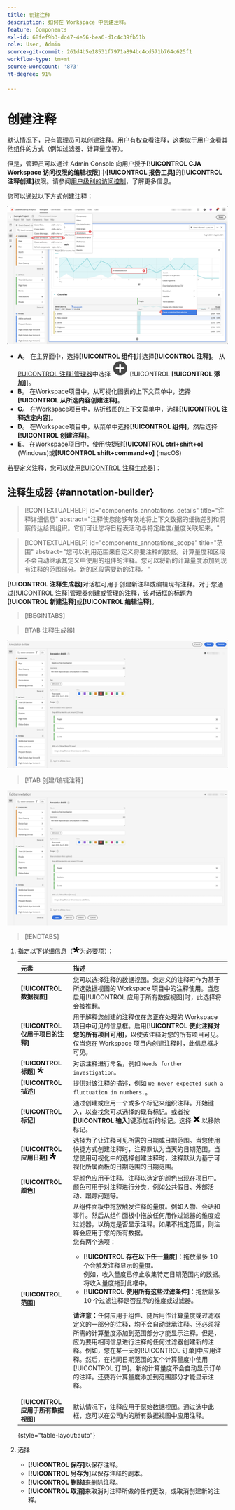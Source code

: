 ```yaml
---
title: 创建注释
description: 如何在 Workspace 中创建注释。
feature: Components
exl-id: 68fef9b3-dc47-4e56-bea6-d1c4c39fb51b
role: User, Admin
source-git-commit: 261d4b5e18531f7971a894bc4cd571b764c625f1
workflow-type: tm+mt
source-wordcount: '873'
ht-degree: 91%

---
```


# 创建注释

默认情况下，只有管理员可以创建注释。用户有权查看注释，这类似于用户查看其他组件的方式（例如过滤器、计算量度等）。

但是，管理员可以通过 Admin Console 向用户授予&#x200B;**[!UICONTROL CJA Workspace 访问权限的编辑权限]**&#x200B;中&#x200B;**[!UICONTROL 报告工具]**&#x200B;的&#x200B;**[!UICONTROL 注释创建]**&#x200B;权限。请参阅[用户级别的访问控制](/help/technotes/access-control.md#user-level-access)，了解更多信息。

您可以通过以下方式创建注释：

![Create an annotation](assets/create-annotation.png)

* **A**。 在主界面中，选择&#x200B;**[!UICONTROL 组件]**&#x200B;并选择&#x200B;**[!UICONTROL 注释]**。 从[[!UICONTROL 注释]管理器](/help/components/annotations/manage-annotations.md)中选择 ![AddCircle](/help/assets/icons/AddCircle.svg) [!UICONTROL **[!UICONTROL 添加]**]。
* **B**。 在Workspace项目中，从可视化图表的上下文菜单中，选择&#x200B;**[!UICONTROL 从所选内容创建注释]**。
* **C**。 在Workspace项目中，从折线图的上下文菜单中，选择&#x200B;**[!UICONTROL 注释选定内容]**。
* **D**。 在Workspace项目中，从菜单中选择&#x200B;**[!UICONTROL 组件]**，然后选择&#x200B;**[!UICONTROL 创建注释]**。
* **E**。  在Workspace项目中，使用快捷键&#x200B;**[!UICONTROL ctrl+shift+o]** (Windows)或&#x200B;**[!UICONTROL shift+command+o]** (macOS)

若要定义注释，您可以使用[[!UICONTROL 注释生成器]](#annotation-builder)：

<!-- Should we really mention API here. If so, we can do it all over the place in the docs...
| **Use the [Customer Journey Analytics Annotations API](https://developer.adobe.com/cja-apis/docs/endpoints/annotations/)** | The Customer Journey Analytics Annotations APIs allow you to create, update, or retrieve annotations programmatically through Adobe Developer. These APIs use the same data and methods that Adobe uses inside the product UI. |
-->


## 注释生成器 {#annotation-builder}

<!-- markdownlint-disable MD034 -->

>[!CONTEXTUALHELP]
>id="components_annotations_details"
>title="注释详细信息"
>abstract="注释使您能够有效地将上下文数据的细微差别和洞察传达给贵组织。它们可让您将日程表活动与特定维度/量度关联起来。"

<!-- markdownlint-enable MD034 -->

<!-- markdownlint-disable MD034 -->

>[!CONTEXTUALHELP]
>id="components_annotations_scope"
>title="范围"
>abstract="您可以利用范围来自定义将要注释的数据。计算量度和区段不会自动继承其定义中使用的组件的注释。您可以将新的计算量度添加到现有注释的范围部分。新的区段需要新的注释。"

<!-- markdownlint-enable MD034 -->


 **[!UICONTROL 注释生成器]**&#x200B;对话框可用于创建新注释或编辑现有注释。对于您通过[[!UICONTROL 注释]管理器](/help/components/annotations/manage-annotations.md)创建或管理的注释，该对话框的标题为&#x200B;**[!UICONTROL 新建注释]**&#x200B;或&#x200B;**[!UICONTROL 编辑注释]**。


>[!BEGINTABS]

>[!TAB 注释生成器]

![Annotation details window showing fields and options described in the next section.](assets/annotation-builder.png)

>[!TAB 创建/编辑注释]

![Annotation details window showing fields and options described in the next section.](assets/create-edit-annotation.png)

>[!ENDTABS]

1. 指定以下详细信息（![Required](/help/assets/icons/Required.svg)为必要项）：

   | 元素 | 描述 |
   | --- | --- |
   | **[!UICONTROL 数据视图]** | 您可以选择注释的数据视图。您定义的注释可作为基于所选数据视图的 Workspace 项目中的注释使用。当您启用[!UICONTROL 应用于所有数据视图]时，此选择将会被推翻。 |
   | **[!UICONTROL 仅用于项目的注释]** | 用于解释您创建的注释仅在您正在处理的 Workspace 项目中可见的信息框。启用&#x200B;**[!UICONTROL 使此注释对您的所有项目可用]**，以使该注释对您的所有项目可见。仅当您在 Workspace 项目内创建注释时，此信息框才可见。 |
   | **[!UICONTROL 标题]** ![Required](/help/assets/icons/Required.svg) | 对该注释进行命名，例如 `Needs further investigation`。 |
   | **[!UICONTROL 描述]** | 提供对该注释的描述，例如 `We never expected such a fluctuation in numbers.`。 |
   | **[!UICONTROL 标记]** | 通过创建或应用一个或多个标记来组织注释。开始键入，以查找您可以选择的现有标记。或者按&#x200B;**[!UICONTROL 输入]**&#x200B;键添加新的标记。选择 ![CrossSize75](/help/assets/icons/CrossSize75.svg) 以移除标记。 |
   | **[!UICONTROL 应用日期]** ![Required](/help/assets/icons/Required.svg) | 选择为了让注释可见所需的日期或日期范围。当您使用快捷方式创建注释时，注释默认为当天的日期范围。当您使用可视化中的选择创建注释时，注释默认为基于可视化所属面板的日期范围的日期范围。 |
   | **[!UICONTROL 颜色]** | 将颜色应用于注释。注释以选定的颜色出现在项目中。颜色可用于对注释进行分类，例如公共假日、外部活动、跟踪问题等。 |
   | **[!UICONTROL 范围]** | 从组件面板中拖放触发注释的量度。例如人物、会话和事件。然后从组件面板中拖放任何用作过滤器的维度或过滤器，以确定是否显示注释。如果不指定范围，则注释会应用于您的所有数据。<br/>您有两个选项：<ul><li>**[!UICONTROL 存在以下任一量度]**：拖放最多 10 个会触发注释显示的量度。<br/>例如，收入量度已停止收集特定日期范围内的数据。将收入量度拖到此框中。</li><li>**[!UICONTROL 使用所有这些过滤条件]**：拖放最多 10 个过滤注释是否显示的维度或过滤器。</li></ul><p><p>**请注意：**&#x200B;任何应用于组件、随后用作计算量度或过滤器定义的一部分的注释，均不会自动继承注释。还必须将所需的计算量度添加到范围部分才能显示注释。但是，应为要用相同信息进行注释的任何过滤器创建新的注释。例如，您在某一天的[!UICONTROL 订单]中应用注释。然后，在相同日期范围的某个计算量度中使用[!UICONTROL 订单]。新的计算量度不会自动显示订单的注释。还要将计算量度添加到范围部分才能显示注释。 |
   | **[!UICONTROL 应用于所有数据视图]** | 默认情况下，注释应用于原始数据视图。通过选中此框，您可以在公司内的所有数据视图中应用注释。 |

   {style="table-layout:auto"}

1. 选择
   * **[!UICONTROL 保存]**&#x200B;以保存注释。
   * **[!UICONTROL 另存为]**&#x200B;以保存注释的副本。
   * **[!UICONTROL 删除]**&#x200B;来删除注释。
   * **[!UICONTROL 取消]**&#x200B;来取消对注释所做的任何更改，或取消创建新的注释。
